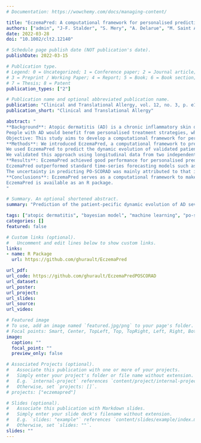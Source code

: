 ```yaml
---
# Documentation: https://wowchemy.com/docs/managing-content/

title: "EczemaPred: A computational framework for personalised prediction of eczema severity dynamics"
authors: ["admin", "J-F. Stalder", "S. Mery", "A. Delarue", "M. Saint Aroman", "G. Josse", "R. J. Tanaka"]
date: 2022-03-28
doi: "10.1002/clt2.12140"

# Schedule page publish date (NOT publication's date).
publishDate: 2022-03-15

# Publication type.
# Legend: 0 = Uncategorized; 1 = Conference paper; 2 = Journal article;
# 3 = Preprint / Working Paper; 4 = Report; 5 = Book; 6 = Book section;
# 7 = Thesis; 8 = Patent
publication_types: ["2"]

# Publication name and optional abbreviated publication name.
publication: "Clinical and Translational Allergy, vol. 12, no. 3, p. e12140"
publication_short: "Clinical and Translational Allergy"

abstract: "
**Background**: Atopic dermatitis (AD) is a chronic inflammatory skin disease leading to substantial quality of life impairment with heterogeneous treatment responses.
People with AD would benefit from personalised treatment strategies, whose design requires predicting how AD severity evolves for each individual.
Objective: This study aims to develop a computational framework for personalised prediction of AD severity dynamics.
**Methods**: We introduced EczemaPred, a computational framework to predict patient-dependent dynamic evolution of AD severity using Bayesian state-space models that describe latent dynamics of AD severity items and how they are measured.
We used EczemaPred to predict the dynamic evolution of validated patient-oriented scoring atopic dermatitis (PO-SCORAD) by combining predictions from the models for the nine severity items of PO-SCORAD (six intensity signs, extent of eczema, and two subjective symptoms).
We validated this approach using longitudinal data from two independent studies: a published clinical study in which PO-SCORAD was measured twice weekly for 347 AD patients over 17 weeks, and another one in which PO-SCORAD was recorded daily by 16 AD patients for 12 weeks.
**Results**: EczemaPred achieved good performance for personalised predictions of PO-SCORAD and its severity items daily to weekly.
EczemaPred outperformed standard time-series forecasting models such as a mixed effect autoregressive model.
The uncertainty in predicting PO-SCORAD was mainly attributed to that in predicting intensity signs (75% of the overall uncertainty).
**Conclusions**: EczemaPred serves as a computational framework to make a personalised prediction of AD severity dynamics relevant to clinical practice.
EczemaPred is available as an R package.
"

# Summary. An optional shortened abstract.
summary: "Prediction of the patient-pecific dynamic evolution of AD severity by EczemaPred will help manage and anticipate fluctuating disease symptoms, contributing to personalised medicine."

tags: ["atopic dermatitis", "bayesian model", "machine learning", "po-scorad", "prediction"]
categories: []
featured: false

# Custom links (optional).
#   Uncomment and edit lines below to show custom links.
links:
- name: R Package
  url: https://github.com/ghurault/EczemaPred

url_pdf:
url_code: https://github.com/ghurault/EczemaPredPOSCORAD
url_dataset:
url_poster:
url_project:
url_slides:
url_source:
url_video:

# Featured image
# To use, add an image named `featured.jpg/png` to your page's folder. 
# Focal points: Smart, Center, TopLeft, Top, TopRight, Left, Right, BottomLeft, Bottom, BottomRight.
image:
  caption: ""
  focal_point: ""
  preview_only: false

# Associated Projects (optional).
#   Associate this publication with one or more of your projects.
#   Simply enter your project's folder or file name without extension.
#   E.g. `internal-project` references `content/project/internal-project/index.md`.
#   Otherwise, set `projects: []`.
# projects: ["eczemapred"]

# Slides (optional).
#   Associate this publication with Markdown slides.
#   Simply enter your slide deck's filename without extension.
#   E.g. `slides: "example"` references `content/slides/example/index.md`.
#   Otherwise, set `slides: ""`.
slides: ""
---
```

